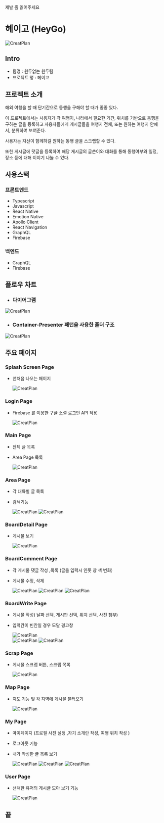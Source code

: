 제발 좀 읽어주세요

# 헤이고 (HeyGo)

![CreatPlan](./Image/Frame2.png)

## Intro

- 팀명 : 원두없는 원두팀
- 프로젝트 명 : 헤이고

## 프로젝트 소개

해외 여행을 할 때 단기간으로 동행을 구해야 할 때가 종종 있다.

이 프로젝트에서는 사용자가 각 여행지, 나라에서 필요한 기간, 위치를 기반으로 동행을 구하는 글을 등록하고 사용자들에게 게시글들을 여행지 전체, 또는 원하는 여행지 안에서, 분류하여 보여준다.

사용자는 자신이 함께하길 원하는 동행 글을 스크랩할 수 있다.

또한 게시글에 댓글을 등록하여 해당 게시글의 글쓴이와 대화를 통해 동행여부와 일정, 장소 등에 대해 이야기 나눌 수 있다.

## 사용스택

### 프론트엔드

- Typescript
- Javascript
- React Native
- Emotion Native
- Apollo Client
- React Navigation
- GraphQL
- Firebase

### 백엔드

- GraphQL
- Firebase

## 플로우 차트

- ### 다이어그램

![CreatPlan](./Image/FlowChart.png)

- ### Container-Presenter 패턴을 사용한 폴더 구조

![CreatPlan](./Image/ConTainer.png)

## 주요 페이지

### Splash Screen Page

- 맨처음 나오는 페이지

  ![CreatPlan](./Image/NewGif/SplashScreen.gif)

### Login Page

- Firebase 를 이용한 구글 소셜 로그인 API 적용

  ![CreatPlan](./Image/NewGif/Login.gif)

### Main Page

- 전체 글 목록
- Area Page 목록

  ![CreatPlan](./Image/NewGif/Main.gif)

### Area Page

- 각 대륙별 글 목록
- 검색기능

  ![CreatPlan](./Image/NewGif/Area.gif)
  ![CreatPlan](./Image/NewGif/AreaSearch.gif)

### BoardDetail Page

- 게시물 보기

  ![CreatPlan](./Image/NewGif/Detail.gif)

### BoardComment Page

- 각 게시물 댓글 작성 ,목록 (글을 입력시 인풋 창 색 변화)
- 게시물 수정, 삭제

  ![CreatPlan](./Image/NewGif/Comment.gif)
  ![CreatPlan](./Image/NewGif/CommentDelete.gif)
  ![CreatPlan](./Image/NewGif/ReComment.gif)

### BoardWrite Page

- 게시물 작성( 날짜 선택, 게시판 선택, 위치 선택, 사진 첨부)
- 입력칸이 빈칸일 경우 모달 경고창

  ![CreatPlan](./Image/NewGif/WritePage.gif)  
  ![CreatPlan](./Image/NewGif/WritePageImage.gif)
  ![CreatPlan](./Image/NewGif/WriteError.gif)

### Scrap Page

- 게시물 스크랩 버튼, 스크랩 목록

  ![CreatPlan](./Image/NewGif/ScrapPage.gif)

### Map Page

- 지도 기능 및 각 지역에 게시물 불러오기

  ![CreatPlan](./Image/NewGif/MapPage.gif)

### My Page

- 마이페이지 (프로필 사진 설정 ,자기 소개란 작성, 여행 위치 작성 )
- 로그아웃 기능
- 내가 작성한 글 목록 보기

  ![CreatPlan](./Image/NewGif/MyPage.gif)
  ![CreatPlan](./Image/NewGif/MyPage_2.gif)
  ![CreatPlan](./Image/NewGif/MyPage_3.gif)

### User Page

- 선택한 유저의 게시글 모아 보기 기능

  ![CreatPlan](./Image/NewGif/UserPage.gif)

## 끝
